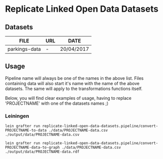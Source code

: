 # Replicate Linked Open Data Datasets

## Datasets

| FILE | URL | DATE |
| --- | --- | --- |
| parkings-data | - | 20/04/2017 |

## Usage

Pipeline name will always be one of the names in the above list. Files containing data will also start it's name with the name of the above datasets. The same will apply to the transformations functions itself.

Below, you will find clear examples of usage, having to replace 'PROJECTNAME' with one of the datasets names ;)

### Leiningen

`lein grafter run replicate-linked-open-data-datasets.pipeline/convert-PROJECTNAME-to-data ./data/PROJECTNAME-data.csv ./output/data/PROJECTNAME-data.csv`

`lein grafter run replicate-linked-open-data-datasets.pipeline/convert-PROJECTNAME-data-to-graph ./data/PROJECTNAME-data.csv ./output/data/PROJECTNAME-data.rdf`
